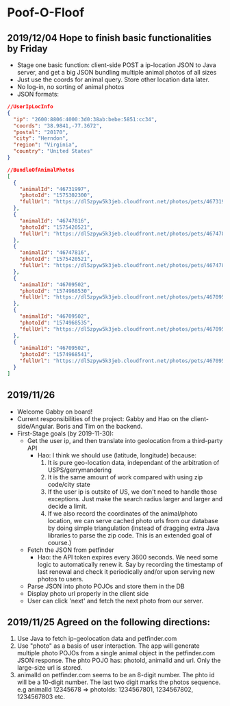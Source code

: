 # Poof-O-Floof
## 2019/12/04 Hope to finish basic functionalities by Friday
* Stage one basic function: client-side POST a ip-location JSON to Java server, and get a big JSON bundling multiple animal photos of all sizes 
* Just use the coords for animal query. Store other location data later.
* No log-in, no sorting of animal photos 
* JSON formats:
```json 
//UserIpLocInfo
{ 
  "ip": "2600:8806:4000:3d0:38ab:bebe:5851:cc34",
  "coords": "38.9841,-77.3672",
  "postal": "20170",
  "city": "Herndon",
  "region": "Virginia",
  "country": "United States" 
}

//BundleOfAnimalPhotos
[
  {
    "animalId": "46731997",
    "photoId": "1575302300",
    "fullUrl": "https://dl5zpyw5k3jeb.cloudfront.net/photos/pets/46731997/1/?bust=1575302300"
  },
  {
    "animalId": "46747816",
    "photoId": "1575420521",
    "fullUrl": "https://dl5zpyw5k3jeb.cloudfront.net/photos/pets/46747816/2/?bust=1575420522"
  },
  {
    "animalId": "46747816",
    "photoId": "1575420521",
    "fullUrl": "https://dl5zpyw5k3jeb.cloudfront.net/photos/pets/46747816/2/?bust=1575420522"
  },
  {
    "animalId": "46709502",
    "photoId": "1574968530",
    "fullUrl": "https://dl5zpyw5k3jeb.cloudfront.net/photos/pets/46709502/1/?bust=1574968530"
  },
  {
    "animalId": "46709502",
    "photoId": "1574968535",
    "fullUrl": "https://dl5zpyw5k3jeb.cloudfront.net/photos/pets/46709502/2/?bust=1574968535"
  },
  {
    "animalId": "46709502",
    "photoId": "1574968541",
    "fullUrl": "https://dl5zpyw5k3jeb.cloudfront.net/photos/pets/46709502/3/?bust=1574968541"
  }
]
```
## 2019/11/26
* Welcome Gabby on board!
* Current responsibilities of the project: Gabby and Hao on the client-side/Angular. Boris and Tim on the backend.
* First-Stage goals (by 2019-11-30):
  * Get the user ip, and then translate into geolocation from a third-party API
    * Hao: I think we should use (latitude, longitude) because:
      1. It is pure geo-location data, independant of the arbitration of USPS/gerrymandering
      2. It is the same amount of work compared with using zip code/city state
      3. If the user ip is outsite of US, we don't need to handle those exceptions. Just make the search radius larger and larger and decide a limit.
      4. If we also record the coordinates of the animal/photo location, we can serve cached photo urls from our database by doing simple triangulation (instead of dragging extra Java libraries to parse the zip code. This is an extended goal of course.)
  * Fetch the JSON from petfinder
    * Hao: the API token expires every 3600 seconds. We need some logic to automatically renew it. Say by recording the timestamp of last renewal and check it periodically and/or upon serving new photos to users. 
  * Parse JSON into photo POJOs and store them in the DB
  * Display photo url properly in the client side
  * User can click 'next' and fetch the next photo from our server.
## 2019/11/25 Agreed on the following directions:
1. Use Java to fetch ip-geolocation data and petfinder.com
2. Use "photo" as a basis of user interaction. The app will generate multiple photo POJOs from a single animal object in the petfinder.com JSON response. The phto POJO has: photoId, animalId and url. Only the large-size url is stored.
3. animalId on petfinder.com seems to be an 8-digit number. The phto id will be a 10-digit number. The last two digit marks the photos sequence. e.g animalId 12345678 => photoIds: 1234567801, 1234567802, 1234567803 etc.


